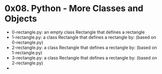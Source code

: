 # 0x08. Python - More Classes and Objects

* 0-rectangle.py: an empty class Rectangle that defines a rectangle
* 1-rectangle.py: a class Rectangle that defines a rectangle by: (based on 0-rectangle.py)
* 2-rectangle.py: a class Rectangle that defines a rectangle by: (based on 1-rectangle.py)
* 3-rectangle.py: a class Rectangle that defines a rectangle by: (based on 2-rectangle.py)
* 